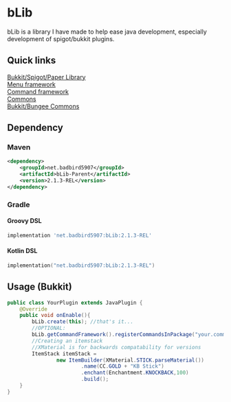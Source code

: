 # bLib
bLib is a library I have made to help ease java development, especially development of spigot/bukkit plugins.
## Quick links
[Bukkit/Spigot/Paper Library](https://github.com/Badbird-5907/bLib/tree/master/bLib-Bukkit/src/main/java/net/badbird5907/blib) <br>
[Menu framework](https://github.com/Badbird-5907/bLib/tree/master/bLib-Bukkit/src/main/java/net/badbird5907/blib/menu)<br>
[Command framework](https://github.com/Badbird-5907/bLib/tree/master/bLib-Bukkit/src/main/java/net/badbird5907/blib/command)<br>
[Commons](https://github.com/Badbird-5907/bLib/tree/master/bLib-Common/src/main/java/net/badbird5907/blib)<br>
[Bukkit/Bungee Commons](https://github.com/Badbird-5907/bLib/tree/master/bLib-ServerCommons/src/main/java/net/badbird5907/blib/util)<br>
## Dependency
### Maven
```xml
<dependency>
	<groupId>net.badbird5907</groupId>
	<artifactId>bLib-Parent</artifactId>
	<version>2.1.3-REL</version>
</dependency>
```
### Gradle
#### Groovy DSL
```groovy
implementation 'net.badbird5907:bLib:2.1.3-REL'
```
#### Kotlin DSL
```kotlin
implementation("net.badbird5907:bLib:2.1.3-REL")
```
## Usage (Bukkit)
```java
public class YourPlugin extends JavaPlugin {
    @Override
    public void onEnable(){
        bLib.create(this); //that's it...
        //OPTIONAL:
        bLib.getCommandFramework().registerCommandsInPackage("your.commands.package.here");
        //Creating an itemstack
        //XMaterial is for backwards compatability for versions
        ItemStack itemStack = 
                new ItemBuilder(XMaterial.STICK.parseMaterial())
                        .name(CC.GOLD + "KB Stick")
                        .enchant(Enchantment.KNOCKBACK,100)
                        .build();
    }
}
```
